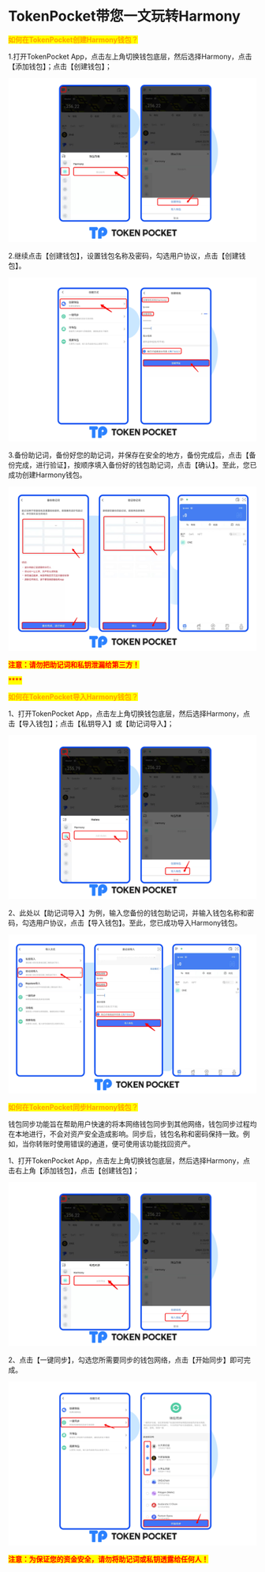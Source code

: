 # TokenPocket带您一文玩转Harmony

<mark style="color:orange;">**如何在TokenPocket创建Harmony钱包？**</mark>

1.打开TokenPocket App，点击左上角切换钱包底层，然后选择Harmony，点击【添加钱包】；点击【创建钱包】；

![](../.gitbook/assets/harm1en.png)

2.继续点击【创建钱包】，设置钱包名称及密码，勾选用户协议，点击【创建钱包】。

![](<../.gitbook/assets/harm2en (1).png>)

3.备份助记词，备份好您的助记词，并保存在安全的地方，备份完成后，点击【备份完成，进行验证】，按顺序填入备份好的钱包助记词，点击【确认】。至此，您已成功创建Harmony钱包。

![](../.gitbook/assets/harm3en.png)

<mark style="color:red;">**注意：请勿把助记词和私钥泄漏给第三方！**</mark>

<mark style="color:red;">****</mark>

<mark style="color:orange;">**如何在TokenPocket导入Harmony钱包？**</mark>

1、打开TokenPocket App，点击左上角切换钱包底层，然后选择Harmony，点击【导入钱包】；点击【私钥导入】或【助记词导入】；

![](../.gitbook/assets/harm4en.png)

2、此处以【助记词导入】为例，输入您备份的钱包助记词，并输入钱包名称和密码，勾选用户协议，点击【导入钱包】。至此，您已成功导入Harmony钱包。

![](../.gitbook/assets/harm5en.png)

<mark style="color:orange;">**如何在TokenPocket同步Harmony钱包？**</mark>

钱包同步功能旨在帮助用户快速的将本网络钱包同步到其他网络，钱包同步过程均在本地进行，不会对资产安全造成影响。同步后，钱包名称和密码保持一致。例如，当你转账时使用错误的通道，便可使用该功能找回资产。

1、打开TokenPocket App，点击左上角切换钱包底层，然后选择Harmony，点击右上角【添加钱包】，点击【创建钱包】；

![](../.gitbook/assets/harm6en.png)

2、点击【一键同步】，勾选您所需要同步的钱包网络，点击【开始同步】即可完成。

![](../.gitbook/assets/harm7en.png)

<mark style="color:red;">**注意：为保证您的资金安全，请勿将助记词或私钥透露给任何人！**</mark>
